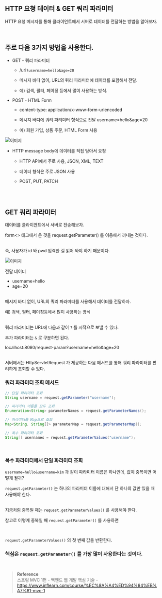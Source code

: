 ## HTTP 요청 데이터 & GET 쿼리 파라미터

HTTP 요청 메시지를 통해 클라이언트에서 서버로 데이터를 전달하는 방법을 알아보자.

<br/>


## 주로 다음 3가지 방법을 사용한다.

- GET - 쿼리 파라미터
    - /url`?username=hello&age=20`
    - 메시지 바디 없이, URL의 쿼리 파라미터에 데이터를 포함해서 전달.

    - 예) 검색, 필터, 페이징 등에서 많이 사용하는 방식.
    
- POST - HTML Form
    - content-type: application/x-www-form-urlencoded

    - 메시지 바디에 쿼리 파리미터 형식으로 전달 username=hello&age=20
    - 예) 회원 가입, 상품 주문, HTML Form 사용
    
![이미지](/programming/img/서19.PNG)
    

- HTTP message body에 데이터를 직접 담아서 요청

    - HTTP API에서 주로 사용, JSON, XML, TEXT

    - 데이터 형식은 주로 JSON 사용
    - POST, PUT, PATCH


<br/><br/>

## GET 쿼리 파라미터

데이터를 클라이언트에서 서버로 전송해보자.

form<> 태그에서 온 것을 request.getParameter() 를 이용해서 꺼내는 것이다.

<br/>즉, 사용자가 id 와 pwd 입력한 걸 읽어 와야 하기 때문이다.

![이미지](/programming/img/서20.PNG)

전달 데이터

- username=hello
- age=20

<br/>메시지 바디 없이, URL의 쿼리 파라미터를 사용해서 데이터를 전달하자.

예) 검색, 필터, 페이징등에서 많이 사용하는 방식

<br/>쿼리 파라미터는 URL에 다음과 같이 `?` 를 시작으로 보낼 수 있다. 

추가 파라미터는 `&` 로 구분하면 된다.

localhost:8080/request-param?username=hello&age=20

<br/>서버에서는 HttpServletRequest 가 제공하는 다음 메서드를 통해 쿼리 파라미터를 편리하게 조회할 수 있다.

### 쿼리 파라미터 조회 메서드

```java
// 단일 파라미터 조회
String username = request.getParameter("username"); 

// 파라미터 이름들 모두 조회
Enumeration<String> parameterNames = request.getParameterNames();

// 파라미터를 Map으로 조회
Map<String, String[]> parameterMap = request.getParameterMap();

// 복수 파라미터 조회
String[] usernames = request.getParameterValues("username");
```

<br/>

### 복수 파라미터에서 단일 파라미터 조회

`username=hello&username=kim` 과 같이 파라미터 이름은 하나인데, 값이 중복이면 어떻게 될까?

`request.getParameter()` 는 하나의 파라미터 이름에 대해서 단 하나의 값만 있을 때 사용해야 한다.

<br/>지금처럼 중복일 때는 `request.getParameterValues()` 를 사용해야 한다.

참고로 이렇게 중복일 때 `request.getParameter()` 를 사용하면 

<br/>

`request.getParameterValues()` 의 첫 번째 값을 반환한다.

### 핵심은 `request.getParameter()` 를 가장 많이 사용한다는 것이다.



<br/>

>**Reference** <br/>스프링 MVC 1편 - 백엔드 웹 개발 핵심 기술 - https://www.inflearn.com/course/%EC%8A%A4%ED%94%84%EB%A7%81-mvc-1